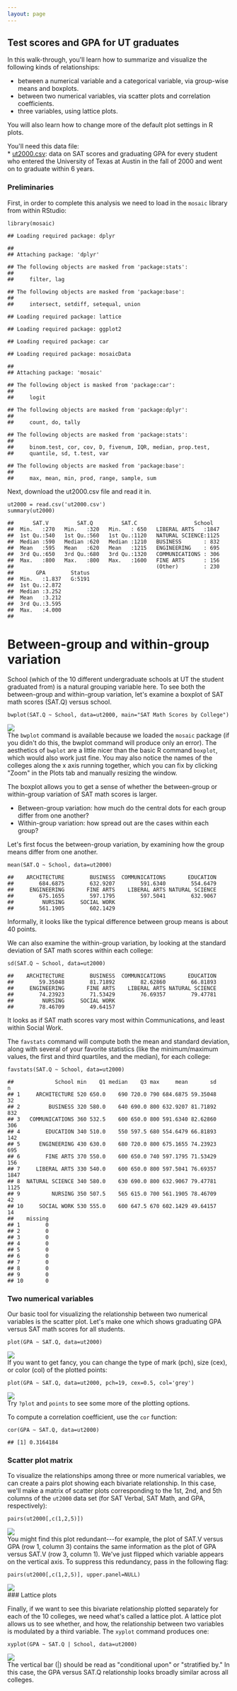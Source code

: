```yaml
---
layout: page
---
```


Test scores and GPA for UT graduates
------------------------------------

In this walk-through, you'll learn how to summarize and visualize the
following kinds of relationships:  
- between a numerical variable and a categorical variable, via
group-wise means and boxplots.  
- between two numerical variables, via scatter plots and correlation
coefficients.  
- three variables, using lattice plots.

You will also learn how to change more of the default plot settings in R
plots.

You'll need this data file:  
\* [ut2000.csv](ut2000.csv): data on SAT scores and graduating GPA for
every student who entered the University of Texas at Austin in the fall
of 2000 and went on to graduate within 6 years.

### Preliminaries

First, in order to complete this analysis we need to load in the
`mosaic` library from within RStudio:

    library(mosaic)

    ## Loading required package: dplyr

    ## 
    ## Attaching package: 'dplyr'

    ## The following objects are masked from 'package:stats':
    ## 
    ##     filter, lag

    ## The following objects are masked from 'package:base':
    ## 
    ##     intersect, setdiff, setequal, union

    ## Loading required package: lattice

    ## Loading required package: ggplot2

    ## Loading required package: car

    ## Loading required package: mosaicData

    ## 
    ## Attaching package: 'mosaic'

    ## The following object is masked from 'package:car':
    ## 
    ##     logit

    ## The following objects are masked from 'package:dplyr':
    ## 
    ##     count, do, tally

    ## The following objects are masked from 'package:stats':
    ## 
    ##     binom.test, cor, cov, D, fivenum, IQR, median, prop.test,
    ##     quantile, sd, t.test, var

    ## The following objects are masked from 'package:base':
    ## 
    ##     max, mean, min, prod, range, sample, sum

Next, download the ut2000.csv file and read it in.

    ut2000 = read.csv('ut2000.csv')
    summary(ut2000)

    ##      SAT.V         SAT.Q         SAT.C                  School    
    ##  Min.   :270   Min.   :320   Min.   : 650   LIBERAL ARTS   :1847  
    ##  1st Qu.:540   1st Qu.:560   1st Qu.:1120   NATURAL SCIENCE:1125  
    ##  Median :590   Median :620   Median :1210   BUSINESS       : 832  
    ##  Mean   :595   Mean   :620   Mean   :1215   ENGINEERING    : 695  
    ##  3rd Qu.:650   3rd Qu.:680   3rd Qu.:1320   COMMUNICATIONS : 306  
    ##  Max.   :800   Max.   :800   Max.   :1600   FINE ARTS      : 156  
    ##                                             (Other)        : 230  
    ##       GPA        Status  
    ##  Min.   :1.837   G:5191  
    ##  1st Qu.:2.872           
    ##  Median :3.252           
    ##  Mean   :3.212           
    ##  3rd Qu.:3.595           
    ##  Max.   :4.000           
    ## 

Between-group and within-group variation
========================================

School (which of the 10 different undergraduate schools at UT the
student graduated from) is a natural grouping variable here. To see both
the between-group and within-group variation, let's examine a boxplot of
SAT math scores (SAT.Q) versus school.

    bwplot(SAT.Q ~ School, data=ut2000, main="SAT Math Scores by College")

![](sat_files/figure-markdown_strict/unnamed-chunk-3-1.png)  
 The `bwplot` command is available because we loaded the `mosaic`
package (if you didn't do this, the bwplot command will produce only an
error). The aesthetics of `bwplot` are a little nicer than the basic R
command `boxplot`, which would also work just fine. You may also notice
the names of the colleges along the x axis running together, which you
can fix by clicking "Zoom" in the Plots tab and manually resizing the
window.

The boxplot allows you to get a sense of whether the between-group or
within-group variation of SAT math scores is larger.  
- Between-group variation: how much do the central dots for each group
differ from one another?  
- Within-group variation: how spread out are the cases within each
group?

Let's first focus the between-group variation, by examining how the
group means differ from one another.

    mean(SAT.Q ~ School, data=ut2000)

    ##    ARCHITECTURE        BUSINESS  COMMUNICATIONS       EDUCATION 
    ##        684.6875        632.9207        591.6340        554.6479 
    ##     ENGINEERING       FINE ARTS    LIBERAL ARTS NATURAL SCIENCE 
    ##        675.1655        597.1795        597.5041        632.9067 
    ##         NURSING     SOCIAL WORK 
    ##        561.1905        602.1429

Informally, it looks like the typical difference between group means is
about 40 points.

We can also examine the within-group variation, by looking at the
standard deviation of SAT math scores within each college:

    sd(SAT.Q ~ School, data=ut2000)

    ##    ARCHITECTURE        BUSINESS  COMMUNICATIONS       EDUCATION 
    ##        59.35048        81.71892        82.62860        66.81893 
    ##     ENGINEERING       FINE ARTS    LIBERAL ARTS NATURAL SCIENCE 
    ##        74.23923        71.53429        76.69357        79.47781 
    ##         NURSING     SOCIAL WORK 
    ##        78.46709        49.64157

It looks as if SAT math scores vary most within Communications, and
least within Social Work.

The `favstats` command will compute both the mean and standard
deviation, along with several of your favorite statistics (like the
minimum/maximum values, the first and third quartiles, and the median),
for each college:

    favstats(SAT.Q ~ School, data=ut2000)

    ##             School min    Q1 median    Q3 max     mean       sd    n
    ## 1     ARCHITECTURE 520 650.0    690 720.0 790 684.6875 59.35048   32
    ## 2         BUSINESS 320 580.0    640 690.0 800 632.9207 81.71892  832
    ## 3   COMMUNICATIONS 360 532.5    600 650.0 800 591.6340 82.62860  306
    ## 4        EDUCATION 340 510.0    550 597.5 680 554.6479 66.81893  142
    ## 5      ENGINEERING 430 630.0    680 720.0 800 675.1655 74.23923  695
    ## 6        FINE ARTS 370 550.0    600 650.0 740 597.1795 71.53429  156
    ## 7     LIBERAL ARTS 330 540.0    600 650.0 800 597.5041 76.69357 1847
    ## 8  NATURAL SCIENCE 340 580.0    630 690.0 800 632.9067 79.47781 1125
    ## 9          NURSING 350 507.5    565 615.0 700 561.1905 78.46709   42
    ## 10     SOCIAL WORK 530 555.0    600 647.5 670 602.1429 49.64157   14
    ##    missing
    ## 1        0
    ## 2        0
    ## 3        0
    ## 4        0
    ## 5        0
    ## 6        0
    ## 7        0
    ## 8        0
    ## 9        0
    ## 10       0

### Two numerical variables

Our basic tool for visualizing the relationship between two numerical
variables is the scatter plot. Let's make one which shows graduating GPA
versus SAT math scores for all students.

    plot(GPA ~ SAT.Q, data=ut2000)

![](sat_files/figure-markdown_strict/unnamed-chunk-7-1.png)  
 If you want to get fancy, you can change the type of mark (pch), size
(cex), or color (col) of the plotted points:

    plot(GPA ~ SAT.Q, data=ut2000, pch=19, cex=0.5, col='grey')

![](sat_files/figure-markdown_strict/unnamed-chunk-8-1.png)  
Try `?plot` and `points` to see some more of the plotting options.

To compute a correlation coefficient, use the `cor` function:

    cor(GPA ~ SAT.Q, data=ut2000)

    ## [1] 0.3164184

### Scatter plot matrix

To visualize the relationships among three or more numerical variables,
we can create a pairs plot showing each bivariate relationship. In this
case, we'll make a matrix of scatter plots corresponding to the 1st,
2nd, and 5th columns of the `ut2000` data set (for SAT Verbal, SAT Math,
and GPA, respectively):

    pairs(ut2000[,c(1,2,5)])

![](sat_files/figure-markdown_strict/unnamed-chunk-10-1.png)  
 You might find this plot redundant---for example, the plot of SAT.V
versus GPA (row 1, column 3) contains the same information as the plot
of GPA versus SAT.V (row 3, column 1). We've just flipped which variable
appears on the vertical axis. To suppress this redundancy, pass in the
following flag:

    pairs(ut2000[,c(1,2,5)], upper.panel=NULL)

![](sat_files/figure-markdown_strict/unnamed-chunk-11-1.png)  
 \#\#\# Lattice plots

Finally, if we want to see this bivariate relationship plotted
separately for each of the 10 colleges, we need what's called a lattice
plot. A lattice plot allows us to see whether, and how, the relationship
between two variables is modulated by a third variable. The `xyplot`
command produces one:

    xyplot(GPA ~ SAT.Q | School, data=ut2000)

![](sat_files/figure-markdown_strict/unnamed-chunk-12-1.png)  
The vertical bar (|) should be read as "conditional upon" or "stratified
by." In this case, the GPA versus SAT.Q relationship looks broadly
similar across all colleges.
